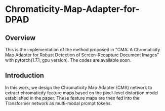 # Chromaticity-Map-Adapter-for-DPAD

## Overview

This is the implementation of the method proposed in "CMA: A Chromaticity Map Adapter for Robust Detection of Screen-Recapture Document Images" with pytorch(1.7.1, gpu version). The codes are available soon.

## Introduction

In this work, we design the Chromaticity Map Adapter (CMA) network to extract chromaticity feature maps based on the pixel-level distortion model established in the paper. These feature maps are then fed into the Transformer network as multi-modal prompt tokens.
